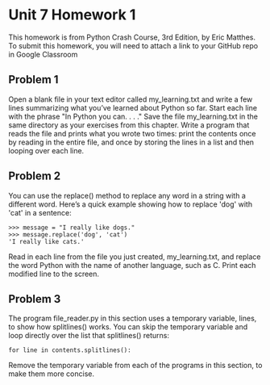 # Unit 7 Homework 1

This homework is from Python Crash Course, 3rd Edition, by Eric Matthes. To submit this homework, you will need to attach a link to your GitHub repo in Google Classroom

## Problem 1
Open a blank file in your text editor called my_learning.txt and write a few lines summarizing what you’ve learned about Python so far. Start each line with the phrase "In Python you can. . . ."
Save the file my_learning.txt in the same directory as your exercises from this chapter. Write a program that reads the file
and prints what you wrote two times: print the contents once by reading in the entire file, and once by storing the lines in a list and then looping over each line.

## Problem 2
You can use the replace() method to replace any word in a string with a different word. Here’s a quick example showing how to replace 'dog' with 'cat' in a sentence:
```
>>> message = "I really like dogs."
>>> message.replace('dog', 'cat')
'I really like cats.'
```
Read in each line from the file you just created, my_learning.txt, and replace the word Python with the name of another language, such as C. Print each modified line to the screen.

## Problem 3
The program file_reader.py in this section uses a temporary variable, lines, to show how splitlines() works. You can skip the temporary variable and loop directly over the list that splitlines() returns:

```for line in contents.splitlines():```

Remove the temporary variable from each of the programs in this section, to make them more concise.
